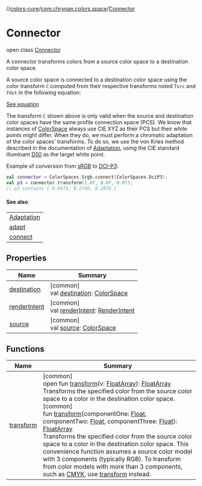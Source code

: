 //[colors-core](../../../index.md)/[com.chrynan.colors.space](../index.md)/[Connector](index.md)

# Connector

open class [Connector](index.md)

A connector transforms colors from a source color space to a destination color space.

A source color space is connected to a destination color space using the color transform `C` computed from their respective transforms noted `Tsrc` and `Tdst` in the following equation:

[See equation](https://developer.android.com/reference/android/graphics/ColorSpace.Connector)

The transform `C` shown above is only valid when the source and destination color spaces have the same profile connection space (PCS). We know that instances of [ColorSpace](../-color-space/index.md) always use CIE XYZ as their PCS but their white points might differ. When they do, we must perform a chromatic adaptation of the color spaces' transforms. To do so, we use the von Kries method described in the documentation of [Adaptation](../-adaptation/index.md), using the CIE standard illuminant [D50](../-illuminant/-d50.md) as the target white point.

Example of conversion from [sRGB](../-color-spaces/-s-r-g-b.md) to [DCI-P3](../-color-spaces/-d-c-i_-p3.md):

```kotlin
val connector = ColorSpaces.Srgb.connect(ColorSpaces.DciP3);
val p3 = connector.transform(1.0f, 0.0f, 0.0f);
// p3 contains { 0.9473, 0.2740, 0.2076 }
```

#### See also

| |
|---|
| [Adaptation](../-adaptation/index.md) |
| [adapt](../adapt.md) |
| [connect](../connect.md) |

## Properties

| Name | Summary |
|---|---|
| [destination](destination.md) | [common]<br>val [destination](destination.md): [ColorSpace](../-color-space/index.md) |
| [renderIntent](render-intent.md) | [common]<br>val [renderIntent](render-intent.md): [RenderIntent](../-render-intent/index.md) |
| [source](source.md) | [common]<br>val [source](source.md): [ColorSpace](../-color-space/index.md) |

## Functions

| Name | Summary |
|---|---|
| [transform](transform.md) | [common]<br>open fun [transform](transform.md)(v: [FloatArray](https://kotlinlang.org/api/latest/jvm/stdlib/kotlin/-float-array/index.html)): [FloatArray](https://kotlinlang.org/api/latest/jvm/stdlib/kotlin/-float-array/index.html)<br>Transforms the specified color from the source color space to a color in the destination color space.<br>[common]<br>fun [transform](transform.md)(componentOne: [Float](https://kotlinlang.org/api/latest/jvm/stdlib/kotlin/-float/index.html), componentTwo: [Float](https://kotlinlang.org/api/latest/jvm/stdlib/kotlin/-float/index.html), componentThree: [Float](https://kotlinlang.org/api/latest/jvm/stdlib/kotlin/-float/index.html)): [FloatArray](https://kotlinlang.org/api/latest/jvm/stdlib/kotlin/-float-array/index.html)<br>Transforms the specified color from the source color space to a color in the destination color space. This convenience function assumes a source color model with 3 components (typically RGB). To transform from color models with more than 3 components, such as [CMYK](../-color-model/-c-m-y-k/index.md), use [transform](transform.md) instead. |
